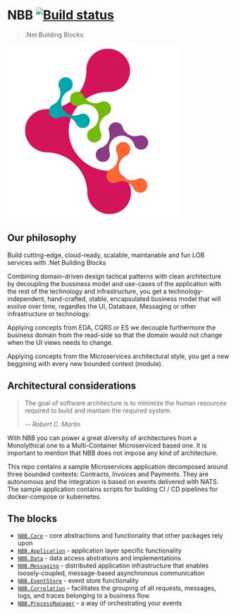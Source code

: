 NBB [![Build status](https://dev.azure.com/totalsoft//NBB/_apis/build/status/NBB-CI-GitHub)](https://dev.azure.com/totalsoft/NBB/_build/latest?definitionId=35)
===============
>.Net Building Blocks

![Building blocks](assets/img/appicon.png)

Our philosophy
----------------
Build cutting-edge, cloud-ready, scalable, maintanable and fun LOB services with .Net Building Blocks

Combining domain-driven design tactical patterns with clean architecture by decoupling the bussiness model and use-cases of the application with the rest of the technology and infrastructure, you get a technology-independent, hand-crafted, stable, encapsulated business model that will evolve over time, regardles the UI, Database, Messaging or other infrastructure or technology.

Applying concepts from EDA, CQRS or ES we decouple furthermore the business domain from the read-side so that the domain would not change when the UI views needs to change.

Applying concepts from the Microservices architectural style, you get a new beggining with every new bounded context (module).

Architectural considerations
----------------
> The goal of software architecture is to minimize the human resources required to build and mantain the required system.
>
> -- <cite>Robert C. Martin</cite>

With NBB you can power a great diversity of architectures from a Monolythical one to a Multi-Container Microserviced based one.
It is important to mention that NBB does not impose any kind of architecture.

This repo contains a sample Microservices application decomposed around three bounded contexts: Contracts, Invoices and Payments. 
They are autonomous and the integration is based on events delivered with NATS.
The sample application contains scripts for building CI / CD pipelines for docker-compose or kubernetes.

The blocks
----------------
* [`NBB.Core`](./src/Core#readme) - core abstractions and functionality that other packages rely upon
* [`NBB.Application`](./src/Application#readme) - application layer specific functionality
* [`NBB.Data`](./src/Data#readme) - data access abstrations and implementations
* [`NBB.Messaging`](./src/Messaging#readme) - distributed application infrastructure that enables loosely-coupled, message-based asynchronous communication
* [`NBB.EventStore`](./src/EventStore#readme) - event store functionality
* [`NBB.Correlation`](./src/Correlation#readme) - facilitates the grouping of all requests, messages, logs, and traces belonging to a business flow
* [`NBB.ProcessManager`](./src/Orchestration#readme) - a way of orchestrating your events

